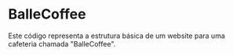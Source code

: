 # BalleCoffee
 Este código representa a estrutura básica de um website para uma cafeteria chamada "BalleCoffee". 

